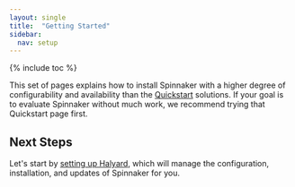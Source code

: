 ```yaml
---
layout: single
title:  "Getting Started"
sidebar:
  nav: setup
---
```


{% include toc %}

This set of pages explains how to install Spinnaker with a higher degree of
configurability and availability than the [Quickstart](/setup/quickstart) 
solutions. If your goal is to evaluate Spinnaker without much work, we 
recommend trying that Quickstart page first.

## Next Steps

Let's start by [setting up Halyard](/setup/install/halyard), which will manage
the configuration, installation, and updates of Spinnaker for you.


